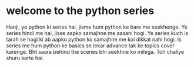 # welcome to the python series

Hanji, ye python ki series hai, jisme hum python ke bare me seekhenge. Ye series hindi me hai, jisse aapko samajhne me aasani hogi. Ye series kuch is tarah se hogi ki ab aapko python ko samajhne me koi dikkat nahi hogi. Is series me hum python ke basics se lekar advance tak ke topics cover karenge. Bht saara behind the scenes bhi seekhne ko milega. Toh chaliye shuru karte hai.